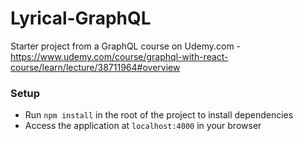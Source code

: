 # Lyrical-GraphQL

Starter project from a GraphQL course on Udemy.com - https://www.udemy.com/course/graphql-with-react-course/learn/lecture/38711964#overview

### Setup

- Run `npm install` in the root of the project to install dependencies
- Access the application at `localhost:4000` in your browser
